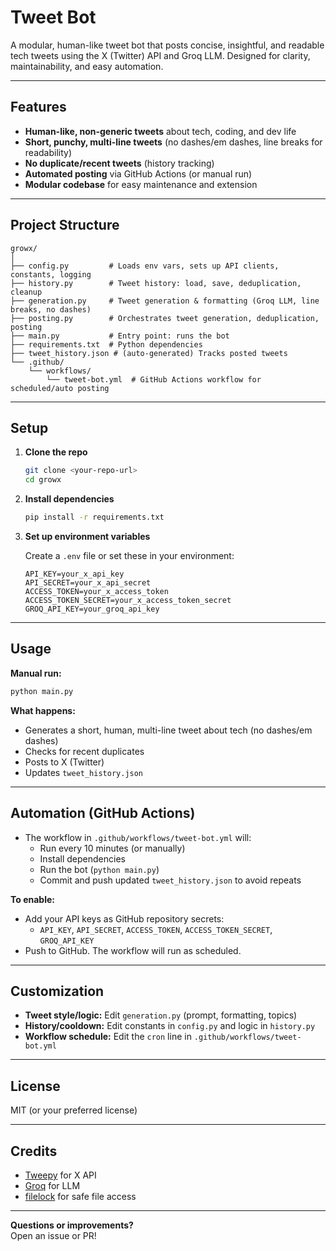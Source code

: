 # Tweet Bot

A modular, human-like tweet bot that posts concise, insightful, and readable tech tweets using the X (Twitter) API and Groq LLM. Designed for clarity, maintainability, and easy automation.

---

## Features

- **Human-like, non-generic tweets** about tech, coding, and dev life
- **Short, punchy, multi-line tweets** (no dashes/em dashes, line breaks for readability)
- **No duplicate/recent tweets** (history tracking)
- **Automated posting** via GitHub Actions (or manual run)
- **Modular codebase** for easy maintenance and extension

---

## Project Structure

```
growx/
│
├── config.py         # Loads env vars, sets up API clients, constants, logging
├── history.py        # Tweet history: load, save, deduplication, cleanup
├── generation.py     # Tweet generation & formatting (Groq LLM, line breaks, no dashes)
├── posting.py        # Orchestrates tweet generation, deduplication, posting
├── main.py           # Entry point: runs the bot
├── requirements.txt  # Python dependencies
├── tweet_history.json # (auto-generated) Tracks posted tweets
└── .github/
    └── workflows/
        └── tweet-bot.yml  # GitHub Actions workflow for scheduled/auto posting
```

---

## Setup

1. **Clone the repo**
   ```sh
   git clone <your-repo-url>
   cd growx
   ```

2. **Install dependencies**
   ```sh
   pip install -r requirements.txt
   ```

3. **Set up environment variables**

   Create a `.env` file or set these in your environment:
   ```
   API_KEY=your_x_api_key
   API_SECRET=your_x_api_secret
   ACCESS_TOKEN=your_x_access_token
   ACCESS_TOKEN_SECRET=your_x_access_token_secret
   GROQ_API_KEY=your_groq_api_key
   ```

---

## Usage

**Manual run:**
```sh
python main.py
```

**What happens:**  
- Generates a short, human, multi-line tweet about tech (no dashes/em dashes)
- Checks for recent duplicates
- Posts to X (Twitter)
- Updates `tweet_history.json`

---

## Automation (GitHub Actions)

- The workflow in `.github/workflows/tweet-bot.yml` will:
  - Run every 10 minutes (or manually)
  - Install dependencies
  - Run the bot (`python main.py`)
  - Commit and push updated `tweet_history.json` to avoid repeats

**To enable:**
- Add your API keys as GitHub repository secrets:
  - `API_KEY`, `API_SECRET`, `ACCESS_TOKEN`, `ACCESS_TOKEN_SECRET`, `GROQ_API_KEY`
- Push to GitHub. The workflow will run as scheduled.

---

## Customization

- **Tweet style/logic:** Edit `generation.py` (prompt, formatting, topics)
- **History/cooldown:** Edit constants in `config.py` and logic in `history.py`
- **Workflow schedule:** Edit the `cron` line in `.github/workflows/tweet-bot.yml`

---

## License

MIT (or your preferred license)

---

## Credits

- [Tweepy](https://www.tweepy.org/) for X API
- [Groq](https://groq.com/) for LLM
- [filelock](https://pypi.org/project/filelock/) for safe file access

---

**Questions or improvements?**  
Open an issue or PR! 